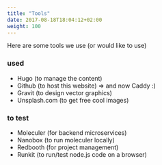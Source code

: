 ```yaml
---
title: "Tools"
date: 2017-08-18T18:04:12+02:00
weight: 100
---
```


Here are some tools we use (or would like to use)

### used
- Hugo (to manage the content)
- Github (to host this website) => and now Caddy :)
- Gravit (to design vector graphics)
- Unsplash.com (to get free cool images)

### to test
- Moleculer (for backend microservices)
- Nanobox (to run moleculer locally)
- Redbooth (for project management)
- Runkit (to run/test node.js code on a browser)
